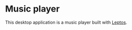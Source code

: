 # Music player

This desktop application is a music player built with [Leptos](https://leptos.dev/). 
